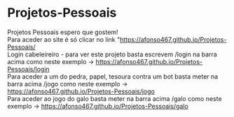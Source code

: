 # Projetos-Pessoais
Projetos Pessoais espero que gostem!<br>
Para aceder ao site é só clicar no link "https://afonso467.github.io/Projetos-Pessoais/<br>
Login cabeleireiro - para ver este projeto basta escrevem /login na barra acima como neste exemplo -> https://afonso467.github.io/Projetos-Pessoais/login<br>
Para aceder a um do pedra, papel, tesoura contra um bot basta meter na barra acima /jogo como neste exemplo -> https://afonso467.github.io/Projetos-Pessoais/jogo<br>
Para aceder ao jogo do galo basta meter na barra acima /galo como neste exemplo -> https://afonso467.github.io/Projetos-Pessoais/galo<br>
